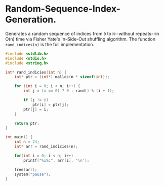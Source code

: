# Random-Sequence-Index-Generation.
Generates a random sequence of indices from `0` to `N`--without repeats--in O(n) time via Fisher Yate's In-Side-Out shuffling algorithm. The function `rand_indices(n)` is the full implementation.

```C
#include <stdlib.h>
#include <stdio.h>
#include <string.h>

int* rand_indicies(int n) {
    int* ptr = (int*) malloc(n * sizeof(int));

    for (int i = 0; i < n; i++) {
        int j = (i == 0) ? 0 : rand() % (i + 1);

        if (j != i)
            ptr[i] = ptr[j];
        ptr[j] = i;
    }

    return ptr;
}

int main() {
    int n = 24;
    int* arr = rand_indicies(n);

    for(int i = 0; i < n; i++)
        printf("%i%c", arr[i], '\n');

    free(arr);
    system("pause");
}
```
